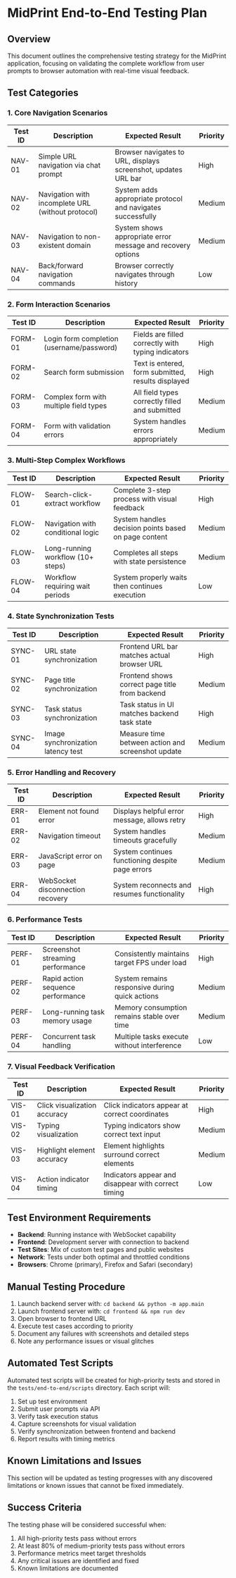 # MidPrint End-to-End Testing Plan

## Overview

This document outlines the comprehensive testing strategy for the MidPrint application, focusing on validating the complete workflow from user prompts to browser automation with real-time visual feedback.

## Test Categories

### 1. Core Navigation Scenarios

| Test ID | Description | Expected Result | Priority |
|---------|-------------|-----------------|----------|
| NAV-01 | Simple URL navigation via chat prompt | Browser navigates to URL, displays screenshot, updates URL bar | High |
| NAV-02 | Navigation with incomplete URL (without protocol) | System adds appropriate protocol and navigates successfully | Medium |
| NAV-03 | Navigation to non-existent domain | System shows appropriate error message and recovery options | Medium |
| NAV-04 | Back/forward navigation commands | Browser correctly navigates through history | Low |

### 2. Form Interaction Scenarios

| Test ID | Description | Expected Result | Priority |
|---------|-------------|-----------------|----------|
| FORM-01 | Login form completion (username/password) | Fields are filled correctly with typing indicators | High |
| FORM-02 | Search form submission | Text is entered, form submitted, results displayed | High |
| FORM-03 | Complex form with multiple field types | All field types correctly filled and submitted | Medium |
| FORM-04 | Form with validation errors | System handles errors appropriately | Medium |

### 3. Multi-Step Complex Workflows

| Test ID | Description | Expected Result | Priority |
|---------|-------------|-----------------|----------|
| FLOW-01 | Search-click-extract workflow | Complete 3-step process with visual feedback | High |
| FLOW-02 | Navigation with conditional logic | System handles decision points based on page content | Medium |
| FLOW-03 | Long-running workflow (10+ steps) | Completes all steps with state persistence | Medium |
| FLOW-04 | Workflow requiring wait periods | System properly waits then continues execution | Low |

### 4. State Synchronization Tests

| Test ID | Description | Expected Result | Priority |
|---------|-------------|-----------------|----------|
| SYNC-01 | URL state synchronization | Frontend URL bar matches actual browser URL | High |
| SYNC-02 | Page title synchronization | Frontend shows correct page title from backend | Medium |
| SYNC-03 | Task status synchronization | Task status in UI matches backend task state | High |
| SYNC-04 | Image synchronization latency test | Measure time between action and screenshot update | Medium |

### 5. Error Handling and Recovery

| Test ID | Description | Expected Result | Priority |
|---------|-------------|-----------------|----------|
| ERR-01 | Element not found error | Displays helpful error message, allows retry | High |
| ERR-02 | Navigation timeout | System handles timeouts gracefully | Medium |
| ERR-03 | JavaScript error on page | System continues functioning despite page errors | Medium |
| ERR-04 | WebSocket disconnection recovery | System reconnects and resumes functionality | High |

### 6. Performance Tests

| Test ID | Description | Expected Result | Priority |
|---------|-------------|-----------------|----------|
| PERF-01 | Screenshot streaming performance | Consistently maintains target FPS under load | High |
| PERF-02 | Rapid action sequence performance | System remains responsive during quick actions | Medium |
| PERF-03 | Long-running task memory usage | Memory consumption remains stable over time | Medium |
| PERF-04 | Concurrent task handling | Multiple tasks execute without interference | Low |

### 7. Visual Feedback Verification

| Test ID | Description | Expected Result | Priority |
|---------|-------------|-----------------|----------|
| VIS-01 | Click visualization accuracy | Click indicators appear at correct coordinates | High |
| VIS-02 | Typing visualization | Typing indicators show correct text input | Medium |
| VIS-03 | Highlight element accuracy | Element highlights surround correct elements | Medium |
| VIS-04 | Action indicator timing | Indicators appear and disappear with correct timing | Low |

## Test Environment Requirements

- **Backend**: Running instance with WebSocket capability
- **Frontend**: Development server with connection to backend
- **Test Sites**: Mix of custom test pages and public websites
- **Network**: Tests under both optimal and throttled conditions
- **Browsers**: Chrome (primary), Firefox and Safari (secondary)

## Manual Testing Procedure

1. Launch backend server with: `cd backend && python -m app.main`
2. Launch frontend server with: `cd frontend && npm run dev`
3. Open browser to frontend URL
4. Execute test cases according to priority
5. Document any failures with screenshots and detailed steps
6. Note any performance issues or visual glitches

## Automated Test Scripts

Automated test scripts will be created for high-priority tests and stored in the `tests/end-to-end/scripts` directory. Each script will:

1. Set up test environment
2. Submit user prompts via API
3. Verify task execution status
4. Capture screenshots for visual validation
5. Verify synchronization between frontend and backend
6. Report results with timing metrics

## Known Limitations and Issues

This section will be updated as testing progresses with any discovered limitations or known issues that cannot be fixed immediately.

## Success Criteria

The testing phase will be considered successful when:

1. All high-priority tests pass without errors
2. At least 80% of medium-priority tests pass without errors
3. Performance metrics meet target thresholds
4. Any critical issues are identified and fixed
5. Known limitations are documented 